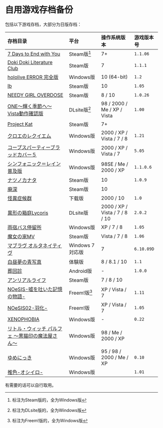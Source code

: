 # 自用游戏存档备份

包括以下游戏存档，大部分为日版存档：

| 存档目录                                                                                                                                        | 平台             | 操作系统版本                   | 游戏版本号 |
| :----------------------                                                                                                                         | :------          | :----                          | :------    |
| [7 Days to End with You](7%20Days%20to%20End%20with%20You)                                                                                      | Steam版[^1]      | 7+                             | `1.1.06`   |
| [Doki Doki Literature Club](DDLC-1454445547)                                                                                                    | Steam版          | 7                              | `1.1.1`    |
| [hololive ERROR 完全版](hololive%20ERROR)                                                                                                       | Windows版        | 10 (64-bit)                    | `1.2`      |
| [Ib](Ib)                                                                                                                                        | Steam版          | 10                             | `1.05`     |
| [NEEDY GIRL OVERDOSE](NEEDY%20GIRL%20OVERDOSE)                                                                                                  | Steam版          | 8 / 10                         | `1.0.26`   |
| [ONE～輝く季節へ～ Vista動作確認版](ONE_FV)                                                                                                     | DLsite版[^2]     | 98 / 2000 / Me / XP / Vista    | `1.00`     |
| [Project Kat](ProjectKat)                                                                                                                       | Steam版          | 7+                             |            |
| [クロエのレクイエム](cloe)                                                                                                                      | Windows版        | 2000 / XP / Vista / 7 / 8      | `1.21`     |
| [コープスパーティーブラッドカバー５](CorpsePartyBC_5)                                                                                           | Windows版        | 2000 / XP / Vista / 7          | `5.05`     |
| [シンフォニック＝レイン 普及版](SRVE)                                                                                                           | Windows版        | 98SE / Me / 2000 / XP          | `1.1.0.6`  |
| [ナツノカナタ](natsuno-kanata)                                                                                                                  | Steam版          | 10                             | `1.0.9`    |
| [廃深](haishin)                                                                                                                                 | Steam版          | 10                             |            |
| [怪異症候群](%E6%80%AA%E7%95%B0%E7%97%87%E5%80%99%E7%BE%A4)                                                                                     | 下载版           | 2000 / 10                      | `1.0`      |
| [異形の箱庭Lycoris](%E7%95%B0%E5%BD%A2%E3%81%AE%E7%AE%B1%E5%BA%AD%E3%80%80%E3%80%80Lycoris.2.0.2)                                               | DLsite版         | 2000 / XP / Vista / 7 / 8 / 10 | `2.0.2`    |
| [雨宿バス停留所](abt)                                                                                                                           | Windows版        | XP / 7 / 8                     | `1.05`     |
| [魔女の家MV](%E9%AD%94%E5%A5%B3%E3%81%AE%E5%AE%B6MV)                                                                                            | Steam版          | Vista / 7 / 8                  | `1.06`     |
| [マブラヴ オルタネイティヴ](%E3%83%9E%E3%83%96%E3%83%A9%E3%83%B4%E3%82%AA%E3%83%AB%E3%82%BF%E3%83%8D%E3%82%A4%E3%83%86%E3%82%A3%E3%83%B4Latest) | Windows 7 対応版 | 7                              | `6.10.09D` |
| [白昼夢の青写真](%E7%99%BD%E6%98%BC%E5%A4%A2%E3%81%AE%E9%9D%92%E5%86%99%E7%9C%9F%E3%80%80%E4%BD%93%E9%A8%93%E7%89%88)                           | 体験版           | 8 / 8.1 / 10                   | `1.1`      |
| [葬回診](com.uniteatsushi.sokaishin)                                                                                                            | Android版        | -                              | `1.0.0`    |
| [アンリアルライフ](./)                                                                                                                          | Steam版          | 7 / 8 / 10                     |            |
| [NOeSIS-嘘を吐いた記憶の物語-](Noesis01)                                                                                                        | Freem!版[^3]     | XP / Vista / 7                 | `1.11`     |
| [NOeSIS02-羽化-](Noesis02)                                                                                                                      | Freem!版         | XP / Vista / 7                 | `1.05`     |
| [XENOPHOBIA](Xeno%2B)                                                                                                                           | Windows版        | -                              | `0.22`     |
| [リトル・ウィッチ パルフェ 〜黒猫印の魔法屋さん〜](./)                                                                                          | Windows版        | 98 / Me / 2000 / XP            |            |
| [ゆめにっき](%E3%82%86%E3%82%81%E3%81%AB%E3%81%A3%E3%81%8D)                                                                                     | Windows版        | 95 / 98 / 2000 / Me / XP       | `0.10`     |
| [推色-オシイロ-](UO) | Windows版 | | `1.01` |

有需要的话可以自行取用。

[^1]: 标注为Steam版的，全为Windows版
[^2]: 标注为DLsite版的，全为Windows版
[^3]: 标注为Freem!版的，全为Windows版
